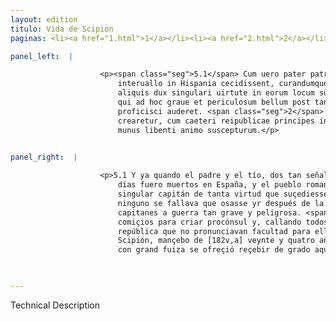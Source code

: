 ```yaml
---
layout: edition
titulo: Vida de Scipión
paginas: <li><a href="1.html">1</a></li><li><a href="2.html">2</a></li><li><a href="3.html">3</a></li><li><a href="4.html">4</a></li><li><a href="5.html">5</a></li><li><a href="6.html">6</a></li><li><a href="7.html">7</a></li><li><a href="8.html">8</a></li><li><a href="9.html">9</a></li><li><a href="10.html">10</a></li><li><a href="11.html">11</a></li><li><a href="12.html">12</a></li><li><a href="13.html">13</a></li><li><a href="14.html">14</a></li><li><a href="15.html">15</a></li><li><a href="16.html">16</a></li><li><a href="17.html">17</a></li><li><a href="18.html">18</a></li><li><a href="19.html">19</a></li><li><a href="20.html">20</a></li><li><a href="21.html">21</a></li><li><a href="22.html">22</a></li><li><a href="23.html">23</a></li><li><a href="24.html">24</a></li><li><a href="25.html">25</a></li><li><a href="26.html">26</a></li><li><a href="27.html">27</a></li><li><a href="28.html">28</a></li><li><a href="29.html">29</a></li><li><a href="30.html">30</a></li><li><a href="31.html">31</a></li><li><a href="32.html">32</a></li><li><a href="33.html">33</a></li><li><a href="34.html">34</a></li><li><a href="35.html">35</a></li><li><a href="36.html">36</a></li><li><a href="37.html">37</a></li><li><a href="38.html">38</a></li><li><a href="39.html">39</a></li><li><a href="40.html">40</a></li><li><a href="41.html">41</a></li><li><a href="42.html">42</a></li><li><a href="43.html">43</a></li><li><a href="44.html">44</a></li><li><a href="45.html">45</a></li><li><a href="46.html">46</a></li><li><a href="47.html">47</a></li><li><a href="48.html">48</a></li><li><a href="49.html">49</a></li><li><a href="50.html">50</a></li><li><a href="51.html">51</a></li><li><a href="52.html">52</a></li><li><a href="53.html">53</a></li><li><a href="54.html">54</a></li><li><a href="55.html">55</a></li><li><a href="56.html">56</a></li><li><a href="57.html">57</a></li><li><a href="58.html">58</a></li><li><a href="59.html">59</a></li><li><a href="60.html">60</a></li><li><a href="61.html">61</a></li><li><a href="62.html">62</a></li><li><a href="63.html">63</a></li><li><a href="64.html">64</a></li><li><a href="65.html">65</a></li><li><a href="66.html">66</a></li><li><a href="67.html">67</a></li><li><a href="68.html">68</a></li><li><a href="69.html">69</a></li><li><a href="70.html">70</a></li><li><a href="71.html">71</a></li><li><a href="72.html">72</a></li><li><a href="73.html">73</a></li><li><a href="74.html">74</a></li>

panel_left:  |

                    <p><span class="seg">5.1</span> Cum uero pater patruusque duo egregii imperatores breui
                        interuallo in Hispania cecidissent, curandumque a populo romano esset, ut
                        aliquis dux singulari uirtute in eorum locum succederet, nemo reperiebatur,
                        qui ad hoc graue et periculosum bellum post tantorum imperatorum interitum
                        proficisci auderet. <span class="seg">2</span> Itaque habitis comitiis ut proconsul
                        crearetur, cum caeteri reipublicae principes in tanta <span class="tooltip">facultate<span class="tooltiptext"> #F #M #N #P #R #S #U #W </span></span> silerent, unus Scipio .IIII. et uiginti <span class="tooltip">annos natus<span class="tooltiptext">natus annos #P </span></span> in medium [121v] prosiliens ingenti fiducia professus est se hoc
                        munus libenti animo suscepturum.</p>
                

panel_right:  |

                    <p>5.1 Y ya quando el padre y el tío, dos tan señalados capitanes, en breves
                        días fuero muertos en España, y el pueblo romano curava de embiar algund
                        singular capitán de tanta virtud que suçediesse en logar de los otros, y
                        ninguno se fallava que osasse yr después de la muerte de tan exçelentes
                        capitanes a guerra tan grave y peligrosa. <span class="seg">2</span> Toviéronse los
                        comiçios para criar procónsul y, callando todos los otros príncipes de la
                        república que no pronunciavan facultad para ello, en tanta difficultad solo
                        Scipión, mançebo de [182v,a] veynte y quatro años, pareçió ende en medio, y
                        con grand fuiza se ofreçió reçebir de grado aquel cargo. </p>

                

---
```


Technical Description 